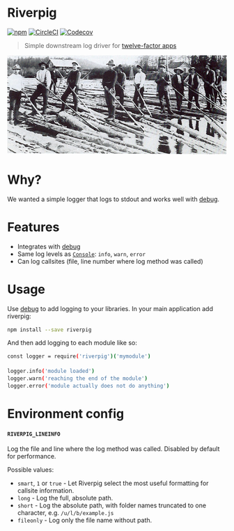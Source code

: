 # Riverpig

[![npm][npm-image]][npm-url] [![CircleCI][circle-image]][circle-url] [![Codecov][codecov-image]][codecov-url]

[npm-image]: https://img.shields.io/npm/v/riverpig.svg?style=flat
[npm-url]: https://npmjs.org/package/riverpig
[circle-image]: https://circleci.com/gh/justmoon/riverpig.svg?style=shield
[circle-url]: https://circleci.com/gh/justmoon/riverpig
[codecov-image]: https://codecov.io/gh/justmoon/riverpig/branch/master/graph/badge.svg
[codecov-url]: https://codecov.io/gh/justmoon/riverpig

> Simple downstream log driver for [twelve-factor apps](https://12factor.net/logs)

[![Picture of log drivers](docs/assets/banner.jpg)](https://en.wikipedia.org/wiki/Lumberjack#Names)

# Why?

We wanted a simple logger that logs to stdout and works well with [debug](https://github.com/visionmedia/debug).

# Features

* Integrates with [debug](https://github.com/visionmedia/debug)
* Same log levels as [`Console`](https://developer.mozilla.org/en-US/docs/Web/API/Console): `info`, `warn`, `error`
* Can log callsites (file, line number where log method was called)

# Usage

Use [debug](https://github.com/visionmedia/debug) to add logging to your libraries. In your main application add riverpig:

``` sh
npm install --save riverpig
```

And then add logging to each module like so:

``` sh
const logger = require('riverpig')('mymodule')

logger.info('module loaded')
logger.warn('reaching the end of the module')
logger.error('module actually does not do anything')
```

# Environment config

#### `RIVERPIG_LINEINFO`

Log the file and line where the log method was called. Disabled by default for performance.

Possible values:

* `smart`, `1` or `true` - Let Riverpig select the most useful formatting for callsite information.
* `long` - Log the full, absolute path.
* `short` - Log the absolute path, with folder names truncated to one character, e.g. `/u/l/b/example.js`
* `fileonly` - Log only the file name without path.
